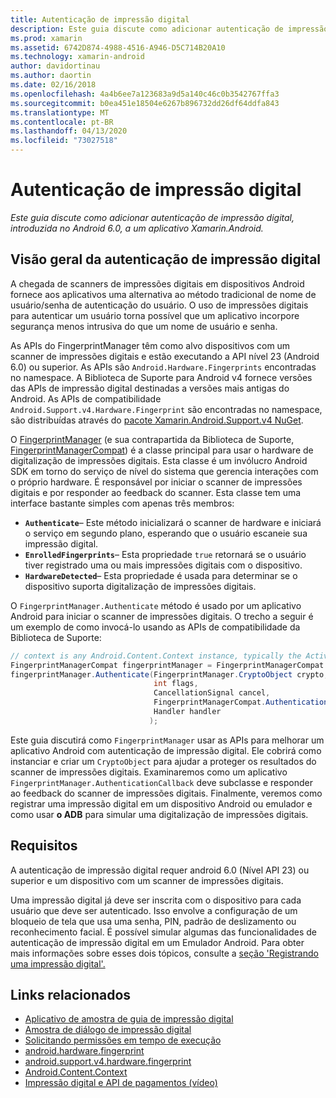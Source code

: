 ```yaml
---
title: Autenticação de impressão digital
description: Este guia discute como adicionar autenticação de impressão digital, introduzida no Android 6.0, a um aplicativo Xamarin.Android.
ms.prod: xamarin
ms.assetid: 6742D874-4988-4516-A946-D5C714B20A10
ms.technology: xamarin-android
author: davidortinau
ms.author: daortin
ms.date: 02/16/2018
ms.openlocfilehash: 4a4b6ee7a123683a9d5a140c46c0b3542767ffa3
ms.sourcegitcommit: b0ea451e18504e6267b896732dd26df64ddfa843
ms.translationtype: MT
ms.contentlocale: pt-BR
ms.lasthandoff: 04/13/2020
ms.locfileid: "73027518"
---
```

# <a name="fingerprint-authentication"></a>Autenticação de impressão digital

_Este guia discute como adicionar autenticação de impressão digital, introduzida no Android 6.0, a um aplicativo Xamarin.Android._

## <a name="fingerprint-authentication-overview"></a>Visão geral da autenticação de impressão digital

A chegada de scanners de impressões digitais em dispositivos Android fornece aos aplicativos uma alternativa ao método tradicional de nome de usuário/senha de autenticação do usuário. O uso de impressões digitais para autenticar um usuário torna possível que um aplicativo incorpore segurança menos intrusiva do que um nome de usuário e senha.

As APIs do FingerprintManager têm como alvo dispositivos com um scanner de impressões digitais e estão executando a API nível 23 (Android 6.0) ou superior. As APIs são `Android.Hardware.Fingerprints` encontradas no namespace. A Biblioteca de Suporte para Android v4 fornece versões das APIs de impressão digital destinadas a versões mais antigas do Android. As APIs de compatibilidade `Android.Support.v4.Hardware.Fingerprint` são encontradas no namespace, são distribuídas através do [pacote Xamarin.Android.Support.v4 NuGet](https://www.nuget.org/packages/Xamarin.Android.Support.v4/).

O [FingerprintManager](https://developer.android.com/reference/android/hardware/fingerprint/FingerprintManager.html) (e sua contrapartida da Biblioteca de Suporte, [FingerprintManagerCompat](https://developer.android.com/reference/android/support/v4/hardware/fingerprint/FingerprintManagerCompat.html)) é a classe principal para usar o hardware de digitalização de impressões digitais. Esta classe é um invólucro Android SDK em torno do serviço de nível do sistema que gerencia interações com o próprio hardware. É responsável por iniciar o scanner de impressões digitais e por responder ao feedback do scanner. Esta classe tem uma interface bastante simples com apenas três membros:

- **`Authenticate`**&ndash; Este método inicializará o scanner de hardware e iniciará o serviço em segundo plano, esperando que o usuário escaneie sua impressão digital.
- **`EnrolledFingerprints`**&ndash; Esta propriedade `true` retornará se o usuário tiver registrado uma ou mais impressões digitais com o dispositivo.
- **`HardwareDetected`**&ndash; Esta propriedade é usada para determinar se o dispositivo suporta digitalização de impressões digitais.

O `FingerprintManager.Authenticate` método é usado por um aplicativo Android para iniciar o scanner de impressões digitais. O trecho a seguir é um exemplo de como invocá-lo usando as APIs de compatibilidade da Biblioteca de Suporte:

```csharp
// context is any Android.Content.Context instance, typically the Activity 
FingerprintManagerCompat fingerprintManager = FingerprintManagerCompat.From(context);
fingerprintManager.Authenticate(FingerprintManager.CryptoObject crypto,
                                int flags,
                                CancellationSignal cancel,
                                FingerprintManagerCompat.AuthenticationCallback callback,
                                Handler handler
                               );
```

Este guia discutirá como `FingerprintManager` usar as APIs para melhorar um aplicativo Android com autenticação de impressão digital. Ele cobrirá como instanciar e criar um `CryptoObject` para ajudar a proteger os resultados do scanner de impressões digitais. Examinaremos como um aplicativo `FingerprintManager.AuthenticationCallback` deve subclasse e responder ao feedback do scanner de impressões digitais. Finalmente, veremos como registrar uma impressão digital em um dispositivo Android ou emulador e como usar **o ADB** para simular uma digitalização de impressões digitais.

## <a name="requirements"></a>Requisitos

A autenticação de impressão digital requer android 6.0 (Nível API 23) ou superior e um dispositivo com um scanner de impressões digitais. 

Uma impressão digital já deve ser inscrita com o dispositivo para cada usuário que deve ser autenticado. Isso envolve a configuração de um bloqueio de tela que usa uma senha, PIN, padrão de deslizamento ou reconhecimento facial. É possível simular algumas das funcionalidades de autenticação de impressão digital em um Emulador Android.  Para obter mais informações sobre esses dois tópicos, consulte a [seção 'Registrando uma impressão digital'.](enrolling-fingerprint.md) 

## <a name="related-links"></a>Links relacionados

- [Aplicativo de amostra de guia de impressão digital](https://docs.microsoft.com/samples/xamarin/monodroid-samples/fingerprintguide)
- [Amostra de diálogo de impressão digital](https://docs.microsoft.com/samples/xamarin/monodroid-samples/android-m-fingerprintdialog)
- [Solicitando permissões em tempo de execução](https://developer.android.com/training/permissions/requesting.html)
- [android.hardware.fingerprint](https://developer.android.com/reference/android/hardware/fingerprint/package-summary.html)
- [android.support.v4.hardware.fingerprint](https://developer.android.com/reference/android/support/v4/hardware/fingerprint/package-summary.html)
- [Android.Content.Context](xref:Android.Content.Context)
- [Impressão digital e API de pagamentos (vídeo)](https://youtu.be/VOn7VrTRlA4)
